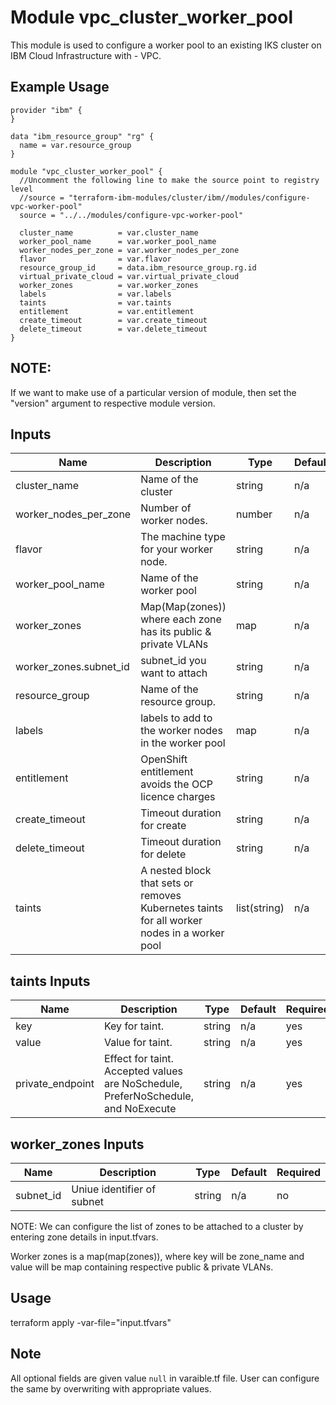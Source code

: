 # Module vpc_cluster_worker_pool

This module is used to configure a worker pool to an existing IKS cluster on IBM Cloud Infrastructure with - VPC.

## Example Usage
```
provider "ibm" {
}

data "ibm_resource_group" "rg" {
  name = var.resource_group
}

module "vpc_cluster_worker_pool" {
  //Uncomment the following line to make the source point to registry level
  //source = "terraform-ibm-modules/cluster/ibm//modules/configure-vpc-worker-pool"
  source = "../../modules/configure-vpc-worker-pool"

  cluster_name          = var.cluster_name
  worker_pool_name      = var.worker_pool_name
  worker_nodes_per_zone = var.worker_nodes_per_zone
  flavor                = var.flavor
  resource_group_id     = data.ibm_resource_group.rg.id
  virtual_private_cloud = var.virtual_private_cloud
  worker_zones          = var.worker_zones
  labels                = var.labels
  taints                = var.taints
  entitlement           = var.entitlement
  create_timeout        = var.create_timeout
  delete_timeout        = var.delete_timeout
}
```
## NOTE:

If we want to make use of a particular version of module, then set the "version" argument to respective module version.

<!-- BEGINNING OF PRE-COMMIT-TERRAFORM DOCS HOOK -->
## Inputs

| Name                              | Description                                                    | Type   | Default | Required |
|-----------------------------------|----------------------------------------------------------------|--------|---------|----------|
| cluster\_name                     | Name of the cluster                                            | string | n/a     | yes      |
| worker\_nodes\_per\_zone          | Number of worker nodes.                                        | number | n/a     | yes      |
| flavor                            | The machine type for your worker node.                         | string | n/a     | yes      |
| worker\_pool\_name                | Name of the worker pool                                        | string | n/a     | yes      |
| worker\_zones                     | Map(Map(zones)) where each zone has its public & private VLANs | map    | n/a     | yes      |
| worker\_zones.subnet_id           | subnet_id you want to attach                                   | string | n/a     | yes      |
| resource\_group                   |  Name of the resource group.                                   | string | n/a     | no       |
| labels                            | labels to add to the worker nodes in the worker pool           | map    | n/a     | no       |
| entitlement                       | OpenShift entitlement avoids the OCP licence charges           | string | n/a     | no       |
| create_timeout                    | Timeout duration for create                                    | string | n/a     | no       |
| delete_timeout                    | Timeout duration for delete                                    | string | n/a     | no       |
| taints                            |A nested block that sets or removes Kubernetes taints for all worker nodes in a worker pool|list(string)| n/a  | no  |



## taints Inputs

| Name                | Description                                           | Type   | Default | Required |
|---------------------|-------------------------------------------------------|--------|---------|----------|
|  key                | Key for taint.                                        | string | n/a     | yes      |
|  value              | Value for taint.                                      | string | n/a     | yes      |
|  private_endpoint   | Effect for taint. Accepted values are NoSchedule, PreferNoSchedule, and NoExecute| string   | n/a     | yes       |

<!-- END OF PRE-COMMIT-TERRAFORM DOCS HOOK -->

<!-- BEGINNING OF PRE-COMMIT-TERRAFORM DOCS HOOK -->

## worker_zones Inputs

| Name                              | Description                                           | Type   | Default | Required |
|-----------------------------------|-------------------------------------------------------|--------|---------|----------|
| subnet_id                         | Uniue identifier of subnet                            | string | n/a     | no       |

<!-- END OF PRE-COMMIT-TERRAFORM DOCS HOOK -->

NOTE: We can configure the list of zones to be attached to a cluster by entering zone details in input.tfvars.

Worker zones is a map(map(zones)), where key will be zone_name and value will be map containing respective public & private VLANs.

## Usage

terraform apply -var-file="input.tfvars"

## Note

All optional fields are given value `null` in varaible.tf file. User can configure the same by overwriting with appropriate values.

